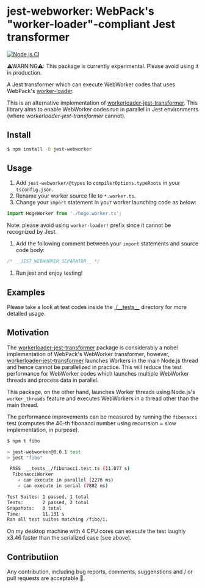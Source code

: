 jest-webworker: WebPack's "worker-loader"-compliant Jest transformer
====================================================================

[![Node.js CI](https://github.com/visvirial/jest-webworker/actions/workflows/node.js.yml/badge.svg)](https://github.com/visvirial/jest-webworker/actions/workflows/node.js.yml)

⚠WARNING⚠: This package is currently experimental. Please avoid using it in production.

A Jest transformer which can execute WebWorker codes that uses WebPack's
[worker-loader](https://github.com/webpack-contrib/worker-loader).

This is an alternative implementation of [workerloader-jest-transformer](https://github.com/astagi/workerloader-jest-transformer).
This library aims to enable WebWorker codes run in parallel in Jest environments (where *workerloader-jest-transformer* cannot).

Install
-------

```bash
$ npm install -D jest-webworker
```

Usage
-----

1. Add `jest-webworker/@types` to `compilerOptions.typeRoots` in your `tsconfig.json`.
1. Rename your worker source file to `*.worker.ts`.
1. Change your `import` statement in your worker launching code as below:
```ts
import HogeWorker from './hoge.worker.ts';
```
Note: please avoid using `worker-loader!` prefix since it cannot be recognized by Jest.
1. Add the following comment between your `import` statements and source code body:
```ts
/* __JEST_WEBWORKER_SEPARATOR__ */
```
1. Run jest and enjoy testing!

Examples
--------

Please take a look at test codes inside the [./\_\_tests\_\_](./__tests__) directory for more detailed usage.

Motivation
----------

The [workerloader-jest-transformer](https://github.com/astagi/workerloader-jest-transformer) package is considerably
a nobel implementation of WebPack's WebWorker transformer, however,
[workerloader-jest-transformer](https://github.com/astagi/workerloader-jest-transformer)
launches Workers in the main Node.js thread and hence cannot be parallelized in practice.
This will reduce the test performance for WebWorker codes which launches multiple WebWorker threads and process data in parallel.

This package, on the other hand, launches Worker threads using Node.js's `worker_threads` feature and
executes WebWorkers in a thread other than the main thread.

The performance improvements can be measured by running the `fibonacci` test
(computes the 40-th fibonacci number using recurrsion = slow implementation, in purpose).

```bash
$ npm t fibo 

> jest-webworker@0.0.1 test
> jest "fibo"

 PASS  __tests__/fibonacci.test.ts (11.077 s)
  FibonacciWorker
    ✓ can execute in parallel (2276 ms)
    ✓ can execute in serial (7882 ms)

Test Suites: 1 passed, 1 total
Tests:       2 passed, 2 total
Snapshots:   0 total
Time:        11.131 s
Ran all test suites matching /fibo/i.
```

On my desktop machine with 4 CPU cores can execute the test laughly x3.46 faster than the serialized case (see above).

Contributiion
-------------

Any contribution, including bug reports, comments, suggenstions and / or  pull requests are acceptable 🍻.


